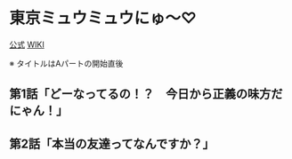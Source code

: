 # 東京ミュウミュウにゅ～♡

[公式](https://tokyo-mew-mew.com/) 
[WIKI](https://ja.wikipedia.org/wiki/%E6%9D%B1%E4%BA%AC%E3%83%9F%E3%83%A5%E3%82%A6%E3%83%9F%E3%83%A5%E3%82%A6) 

※ タイトルはAパートの開始直後

## 第1話「どーなってるの！？　今日から正義の味方だにゃん！」

## 第2話「本当の友達ってなんですか？」
